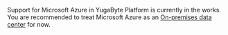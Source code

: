 Support for Microsoft Azure in YugaByte Platform is currently in the works.
You are recommended to treat Microsoft Azure as an
[On-premises data center](../configure-cloud-providers/#on-premises-datacenters) for now.
